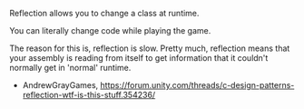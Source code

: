 Reflection allows you to change a class at runtime.

You can literally change code while playing the game.

The reason for this is, reflection is slow. 
Pretty much, reflection means that your assembly is reading from itself to get information that it couldn't normally get in 'normal' runtime.
- AndrewGrayGames, https://forum.unity.com/threads/c-design-patterns-reflection-wtf-is-this-stuff.354236/